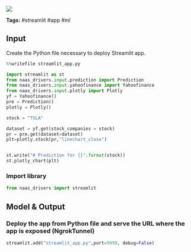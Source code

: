 <a href="https://app.naas.ai/user-redirect/naas/downloader?url=https://raw.githubusercontent.com/jupyter-naas/awesome-notebooks/master/Streamlit/Streamlit_Create_prediction_app.ipynb" target="_parent"><img src="https://naasai-public.s3.eu-west-3.amazonaws.com/open_in_naas.svg"/></a>

**Tags:** #streamlit #app #ml

## Input

Create the Python file necessary to deploy Streamlit app.


```python
%%writefile streamlit_app.py

import streamlit as st
from naas_drivers.input.prediction import Prediction
from naas_drivers.input.yahoofinance import Yahoofinance
from naas_drivers.input.plotly import Plotly
yf = Yahoofinance()
pre = Prediction()
plotly = Plotly()

stock = "TSLA"

dataset = yf.get(stock_companies = stock)
pr = pre.get(dataset=dataset)
plt=plotly.stock(pr,"linechart_close")


st.write("# Prediction for {}".format(stock))
st.plotly_chart(plt)
```

### Import library


```python
from naas_drivers import streamlit
```

## Model & Output

### Deploy the app from Python file and serve the URL where the app is exposed (NgrokTunnel)


```python
streamlit.add("streamlit_app.py",port=9999, debug=False)
```
